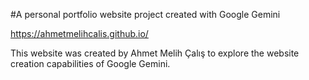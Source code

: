 #A personal portfolio website project created with Google Gemini

https://ahmetmelihcalis.github.io/

This website was created by Ahmet Melih Çalış to explore the website creation capabilities of Google Gemini.
